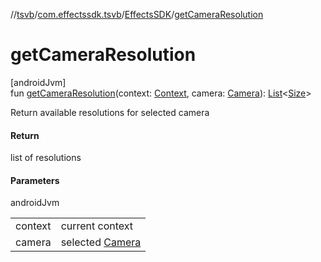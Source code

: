 //[tsvb](../../../index.md)/[com.effectssdk.tsvb](../index.md)/[EffectsSDK](index.md)/[getCameraResolution](get-camera-resolution.md)

# getCameraResolution

[androidJvm]\
fun [getCameraResolution](get-camera-resolution.md)(context: [Context](https://developer.android.com/reference/kotlin/android/content/Context.html), camera: [Camera](../-camera/index.md)): [List](https://kotlinlang.org/api/latest/jvm/stdlib/kotlin.collections/-list/index.html)&lt;[Size](https://developer.android.com/reference/kotlin/android/util/Size.html)&gt;

Return available resolutions for selected camera

#### Return

list of resolutions

#### Parameters

androidJvm

| | |
|---|---|
| context | current context |
| camera | selected [Camera](../-camera/index.md) |
